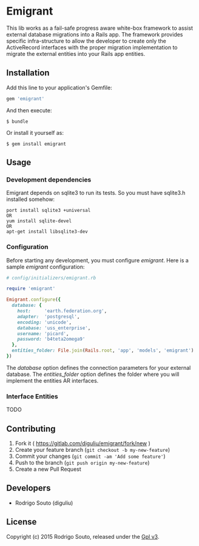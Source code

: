 # Emigrant

This lib works as a fail-safe progress aware white-box framework to assist
external database migrations into a Rails app. The framework provides
specific infra-structure to allow the developer to create only the ActiveRecord
interfaces with the proper migration implementation to migrate the external
entities into your Rails app entities.

## Installation

Add this line to your application's Gemfile:

```ruby
gem 'emigrant'
```

And then execute:

    $ bundle

Or install it yourself as:

    $ gem install emigrant

## Usage

### Development dependencies

Emigrant depends on sqlite3 to run its tests. So you must have sqlite3.h
installed somehow:
```
port install sqlite3 +universal
OR
yum install sqlite-devel
OR
apt-get install libsqlite3-dev
````

### Configuration

Before starting any development, you must configure _emigrant_. Here is a
sample _emigrant_ configuration:

```ruby
# config/initializers/emigrant.rb

require 'emigrant'

Emigrant.configure({
  database: {
    host:     'earth.federation.org',
    adapter:  'postgresql',
    encoding: 'unicode',
    database: 'uss_enterprise',
    username: 'picard',
    password: 'b4teta2omega9'
  },
  entities_folder: File.join(Rails.root, 'app', 'models', 'emigrant')
})
```

The *database* option defines the connection parameters for your external
database. The *entities_folder* option defines the folder where you will
implement the entities AR interfaces.

### Interface Entities

TODO

## Contributing

1. Fork it ( https://gitlab.com/diguliu/emigrant/fork/new )
2. Create your feature branch (`git checkout -b my-new-feature`)
3. Commit your changes (`git commit -am 'Add some feature'`)
4. Push to the branch (`git push origin my-new-feature`)
5. Create a new Pull Request

## Developers

* Rodrigo Souto (diguliu)

## License

Copyright (c) 2015 Rodrigo Souto, released under the [Gpl
v3](http://www.gnu.org/licenses/gpl-3.0-standalone.html).
